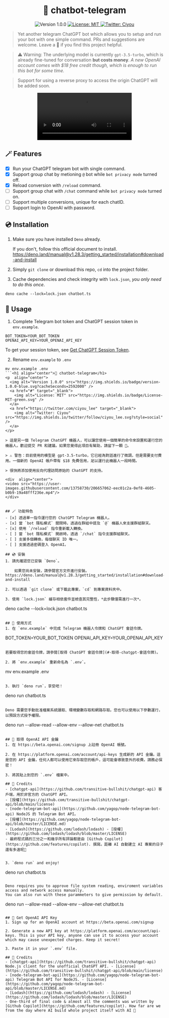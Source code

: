 <h1 align="center">🤖️ chatbot-telegram</h1>
<p  align="center">
  <img alt="Version 1.0.0" src="https://img.shields.io/badge/version-1.0.0-blue.svg?cacheSeconds=2592000" />
  <a href="#" target="_blank">
    <img alt="License: MIT" src="https://img.shields.io/badge/License-MIT-green.svg" />
  </a>
  <a href="https://twitter.com/ciyou_lee" target="_blank">
    <img alt="Twitter: Ciyou" src="https://img.shields.io/twitter/follow/ciyou_lee.svg?style=social" />
  </a>
</p>

> Yet another telegram ChatGPT bot which allows you to setup and run your bot with one simple command. PRs and suggestions are welcome. Leave a 🌟 if you find this project helpful.

> ⚠️ Warning: The underlying model is currently `gpt-3.5-turbo`, which is already fine-tuned for conversation **but costs money**. *A new OpenAI account comes with $18 free credit though, which is enough to run this bot for some time.*

> Support for using a reverse proxy to access the origin ChatGPT will be added soon.

<div  align="center">
<video src="https://user-images.githubusercontent.com/13758730/206657062-eec01c2a-0ef8-4605-b0b9-19a48fff236e.mp4"/>
</div>


## 🪄 Features
- [x] Run your ChatGPT telegram bot with single command.
- [x] Support group chat by metioning `@` bot while `bot privacy mode` turned off.
- [x] Reload conversion with `/reload` command.
- [ ] Support group chat with `/chat` command while `bot privacy mode` turned on.
- [ ] Support multiple conversions, unique for each chatID.
- [ ] Support login to OpenAI with password.

## 💿 Installation
1. Make sure you have installed `Deno` already. 

    If you don't, follow this official document to install. https://deno.land/manual@v1.28.3/getting_started/installation#download-and-install

2. Simply `git clone` or download this repo, `cd` into the project folder. 

3. Cache dependencies and check integrity with `lock.json`, *you only need to do this once*.

```
deno cache --lock=lock.json chatbot.ts
```

## 🔮 Usage
1. Complete Telegram bot token and ChatGPT session token in `env.example`.
```
BOT_TOKEN=YOUR_BOT_TOKEN
OPENAI_API_KEY=YOUR_OPENAI_API_KEY
```
To get your session token, see [Get ChatGPT Session Token](#-get-chatgpt-session-token).

2. Rename `env.example` to `.env`

```
mv env.example .env
```<h1 align="center">🤖️ chatbot-telegram</h1>
<p  align="center">
  <img alt="Version 1.0.0" src="https://img.shields.io/badge/version-1.0.0-blue.svg?cacheSeconds=2592000" />
  <a href="#" target="_blank">
    <img alt="License: MIT" src="https://img.shields.io/badge/License-MIT-green.svg" />
  </a>
  <a href="https://twitter.com/ciyou_lee" target="_blank">
    <img alt="Twitter: Ciyou" src="https://img.shields.io/twitter/follow/ciyou_lee.svg?style=social" />
  </a>
</p>

> 這是另一個 Telegram ChatGPT 機器人，可以讓您使用一個簡單的命令來設置和運行您的機器人。歡迎提交 PR 和建議。如果您覺得此項目有幫助，請留下一顆 🌟。

> ⚠️ 警告：目前使用的模型是 gpt-3.5-turbo，它已經為對話進行了微調，但是需要支付費用。一個新的 OpenAI 帳戶帶有 $18 免費信用，足以運行此機器人一段時間。

> 很快將添加使用反向代理訪問原始的 ChatGPT 的支持。

<div  align="center">
<video src="https://user-images.githubusercontent.com/13758730/206657062-eec01c2a-0ef8-4605-b0b9-19a48fff236e.mp4"/>
</div>


## 🪄 功能特色
- [x] 透過單一指令運行您的 ChatGPT Telegram 機器人。
- [x] 當 `bot 隱私模式` 關閉時，透過在群組中提及 `@` 機器人來支援群組聊天。
- [x] 使用 `/reload` 指令重新載入轉換。
- [ ] 當 `bot 隱私模式` 開啟時，透過 `/chat` 指令支援群組聊天。
- [ ] 支援多個轉換，每個聊天 ID 唯一。
- [ ] 支援透過密碼登入 OpenAI。

## 💿 安裝
1. 請先確認您已安裝 `Deno`。

    如果您尚未安裝，請參閱官方文件進行安裝。https://deno.land/manual@v1.28.3/getting_started/installation#download-and-install

2. 可以透過 `git clone` 或下載此專案，`cd` 到專案資料夾中。

3. 使用 `lock.json` 緩存相依套件並檢查其完整性，*此步驟僅需進行一次*。

```
deno cache --lock=lock.json chatbot.ts
```

## 🔮 使用方式
1. 在 `env.example` 中完成 Telegram 機器人令牌和 ChatGPT 會話令牌。

```
BOT_TOKEN=YOUR_BOT_TOKEN
OPENAI_API_KEY=YOUR_OPENAI_API_KEY
```

若要取得您的會話令牌，請參閱[取得 ChatGPT 會話令牌](#-取得-chatgpt-會話令牌)。

2. 將 `env.example` 重新命名為 `.env`。

```
mv env.example .env
```

3. 執行 `deno run`，享受吧！

```
deno run chatbot.ts
```

Deno 需要您手動批准檔案系統讀取、環境變數存取和網路存取。您也可以使用以下參數運行，以預設方式授予權限。

```
deno run --allow-read --allow-env --allow-net chatbot.ts
```

## 🔑 取得 OpenAI API 金鑰
1. 在 https://beta.openai.com/signup 上註冊 OpenAI 帳號。

2. 在 https://platform.openai.com/account/api-keys 生成新的 API 金鑰。這是您的 API 金鑰，任何人都可以使用它來存取您的帳戶，這可能會導致意外的收費。請務必保密！

3. 將其貼上到您的 `.env` 檔案中。

## 💌 Credits
- [chatgpt-api](https://github.com/transitive-bullshit/chatgpt-api) 客戶端，用於非官方的 ChatGPT API。
- [授權](https://github.com/transitive-bullshit/chatgpt-api/blob/main/license)
- [node-telegram-bot-api](https://github.com/yagop/node-telegram-bot-api) NodeJS 的 Telegram Bot API。 
- [授權](https://github.com/yagop/node-telegram-bot-api/blob/master/LICENSE.md)
- [Lodash](https://github.com/lodash/lodash) - [授權](https://github.com/lodash/lodash/blob/master/LICENSE)
- 最終程式碼的三分之一和幾乎所有評論都是由 [Github Copilot](https://github.com/features/copilot). 撰寫。距離 AI 自動建立 AI 專案的日子還有多遠呢👀


3. `deno run` and enjoy!

```
deno run chatbot.ts
```

Deno requires you to approve file system reading, enviroment variables access and network access manually.
You can also run with these parammeters to give permission by default.

```
deno run --allow-read --allow-env --allow-net chatbot.ts
```

## 🔑 Get OpenAI API Key
1. Sign up for an OpenAI account at https://beta.openai.com/signup

2. Generate a new API key at https://platform.openai.com/account/api-keys. This is your API key, anyone can use it to access your account which may cause unexpected charges. Keep it secret!

3. Paste it in your `.env` file.

## 💌 Credits
- [chatgpt-api](https://github.com/transitive-bullshit/chatgpt-api) Node.js client for the unofficial ChatGPT API. - [License](https://github.com/transitive-bullshit/chatgpt-api/blob/main/license)
- [node-telegram-bot-api](https://github.com/yagop/node-telegram-bot-api) Telegram Bot API for NodeJS. - [License](https://github.com/yagop/node-telegram-bot-api/blob/master/LICENSE.md)
- [Lodash](https://github.com/lodash/lodash) - [License](https://github.com/lodash/lodash/blob/master/LICENSE)
- One-third of final code & almost all the comments was written by [Github Copilot](https://github.com/features/copilot). How far are we from the day where AI build whole project itself with AI 👀
